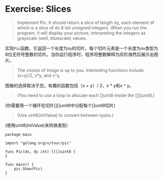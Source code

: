 # Exercise: Slices

> Implement Pic. It should return a slice of length dy, each element of which is a slice of dx 8-bit unsigned integers. When you run the program, it will display your picture, interpreting the integers as grayscale (well, bluescale) values.

实现`Pic`函数。它返回一个长度为`dy`的切片，每个切片元素是一个长度为`dx`类型为8位无符号整数的切片。当你运行程序时，程序将整数解释为灰阶值然后展示出图片。

> The choice of image is up to you. Interesting functions include (x+y)/2, x*y, and x^y.

图像的选择取决于您。有趣的函数包括（x + y）/ 2，x * y和x ^ y。

> (You need to use a loop to allocate each []uint8 inside the [][]uint8.)

(你需要用一个循环在切片[][]unit8中分配每个[]unit8切片)

> (Use uint8(intValue) to convert between types.)

(使用unit8(intValue)来转换类型)

```
package main

import "golang.org/x/tour/pic"

func Pic(dx, dy int) [][]uint8 {
}

func main() {
	pic.Show(Pic)
}
```

